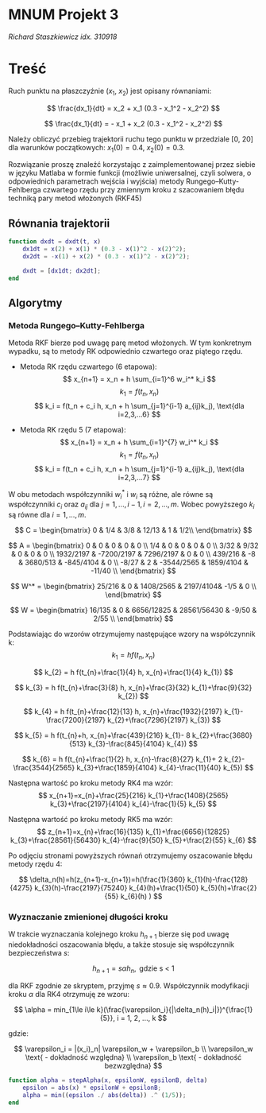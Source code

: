 # MNUM Projekt 3
_Richard Staszkiewicz_
_idx. 310918_

# Treść
Ruch punktu na płaszczyźnie ($x_1$, $x_2$) jest opisany równaniami:

$$
\frac{dx_1}{dt} = x_2 + x_1 (0.3 - x_1^2 - x_2^2)
$$

$$
\frac{dx_1}{dt} = - x_1 + x_2  (0.3 - x_1^2 - x_2^2)
$$

Należy obliczyć przebieg trajektorii ruchu tego punktu w przedziale [0, 20] dla warunków początkowych: $x_1(0) = 0.4$, $x_2(0) = 0.3$.

Rozwiązanie proszę znaleźć korzystając z zaimplementowanej przez siebie w języku Matlaba w formie
funkcji (możliwie uniwersalnej, czyli solwera, o odpowiednich parametrach wejścia i wyjścia) metody
Rungego–Kutty-Fehlberga czwartego rzędu przy zmiennym kroku z szacowaniem błędu
techniką pary metod włożonych (RKF45)

## Równania trajektorii
```matlab
function dxdt = dxdt(t, x)
    dx1dt = x(2) + x(1) * (0.3 - x(1)^2 - x(2)^2);
    dx2dt = -x(1) + x(2) * (0.3 - x(1)^2 - x(2)^2);

    dxdt = [dx1dt; dx2dt];
end
```

## Algorytmy

### Metoda Rungego–Kutty-Fehlberga

Metoda RKF bierze pod uwagę parę metod włożonych. W tym konkretnym wypadku, są to metody RK odpowiednio czwartego oraz piątego rzędu.
- Metoda RK rzędu czwartego (6 etapowa):
$$
x_{n+1} = x_n + h \sum_{i=1}^6 w_i^* k_i
$$
$$
k_1 = f(t_n, x_n)
$$
$$
k_i = f(t_n + c_i h, x_n + h  \sum_{j=1}^{i-1} a_{ij}k_j), \text{dla i=2,3,...6}
$$

- Metoda RK rzędu 5 (7 etapowa):
$$
x_{n+1} = x_n + h \sum_{i=1}^{7} w_i^* k_i
$$
$$
k_1 = f(t_n, x_n)
$$
$$
k_i = f(t_n + c_i h, x_n + h  \sum_{j=1}^{i-1} a_{ij}k_j), \text{dla i=2,3,...7}
$$

W obu metodach współczynniki $w_i^*$ i $w_i$ są różne, ale równe są współczynniki $c_i$ oraz $a_{ij}$ dla $j = 1, ..., i-1, i = 2, ..., m$. Wobec powyższego $k_i$ są równe dla $i = 1,..., m$.

$$
C = \begin{bmatrix}
0 & 1/4 & 3/8 & 12/13 & 1 & 1/2\\
\end{bmatrix}
$$

$$
A = \begin{bmatrix}
0 & 0 &     0 &     0 &     0 \\
1/4 & 0 &     0 &     0 &     0 \\
3/32 &  9/32 &   0 &     0 &     0 \\
1932/2197 & -7200/2197  &  7296/2197 &  0 &     0 \\
439/216 & -8 & 3680/513 & -845/4104 &  0 \\
-8/27 &  2 &  -3544/2565 & 1859/4104 & -11/40 \\
\end{bmatrix}
$$

$$
W^* = \begin{bmatrix}
25/216 & 0 & 1408/2565 & 2197/4104& -1/5 & 0 \\
\end{bmatrix}
$$

$$
W = \begin{bmatrix}
16/135 & 0 & 6656/12825 & 28561/56430 & -9/50 & 2/55 \\
\end{bmatrix}
$$

Podstawiając do wzorów otrzymujemy następujące wzory na współczynnik k:
$$
k_{1} = h f(t_{n}, x_{n})
$$

$$
k_{2} = h f(t_{n}+\frac{1}{4} h, x_{n}+\frac{1}{4} k_{1})
$$

$$
k_{3} = h f(t_{n}+\frac{3}{8} h, x_{n}+\frac{3}{32} k_{1}+\frac{9}{32} k_{2})
$$

$$
k_{4} = h f(t_{n}+\frac{12}{13} h, x_{n}+\frac{1932}{2197} k_{1}-\frac{7200}{2197} k_{2}+\frac{7296}{2197} k_{3})
$$

$$
k_{5} = h f(t_{n}+h, x_{n}+\frac{439}{216} k_{1}- 8 k_{2}+\frac{3680}{513} k_{3}-\frac{845}{4104} k_{4})
$$

$$
k_{6} = h f(t_{n}+\frac{1}{2} h, x_{n}-\frac{8}{27} k_{1}+ 2 k_{2}-\frac{3544}{2565} k_{3}+\frac{1859}{4104} k_{4}-\frac{11}{40} k_{5})
$$

Następna wartość po kroku metody RK4 ma wzór:
$$
x_{n+1}=x_{n}+\frac{25}{216} k_{1}+\frac{1408}{2565} k_{3}+\frac{2197}{4104} k_{4}-\frac{1}{5} k_{5}
$$

Następna wartość po kroku metody RK5 ma wzór:
$$
z_{n+1}=x_{n}+\frac{16}{135} k_{1}+\frac{6656}{12825} k_{3}+\frac{28561}{56430} k_{4}-\frac{9}{50} k_{5}+\frac{2}{55} k_{6}
$$

Po odjęciu stronami powyższych równań otrzymujemy oszacowanie błędu metody rzędu 4:

$$
\delta_n(h)=h(z_{n+1}-x_{n+1})=h(\frac{1}{360} k_{1}(h)-\frac{128}{4275} k_{3}(h)-\frac{2197}{75240} k_{4}(h)+\frac{1}{50} k_{5}(h)+\frac{2}{55} k_{6}(h) )
$$


### Wyznaczanie zmienionej długości kroku

W trakcie wyznaczania kolejnego kroku $h_{n+1}$ bierze się pod uwagę niedokładności oszacowania błędu, a także stosuje się współczynnik bezpieczeństwa $s$:

$$
h_{n+1} = s \alpha h_n, \text{ gdzie s < 1}
$$

dla RKF zgodnie ze skryptem, przyjmę $s \approx 0.9$. Współczynnik modyfikacji kroku $\alpha$ dla RK4 otrzymuję ze wzoru:

$$
\alpha = min_{1\le i\le k}(\frac{\varepsilon_i}{|\delta_n(h)_i|})^{\frac{1}{5}}, i = 1, 2, ..., k
$$

gdzie:

$$
\varepsilon_i = |(x_i)_n| \varepsilon_w + \varepsilon_b \\
\varepsilon_w \text{ - dokładność względna} \\
\varepsilon_b \text{ - dokładność bezwzględna}
$$

```matlab
function alpha = stepAlpha(x, epsilonW, epsilonB, delta)
    epsilon = abs(x) * epsilonW + epsilonB;
    alpha = min((epsilon ./ abs(delta)) .^ (1/5));
end
```




